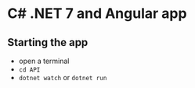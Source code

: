 # C# .NET 7 and Angular app

## Starting the app
- open a terminal
- `cd API`
- `dotnet watch` or `dotnet run`